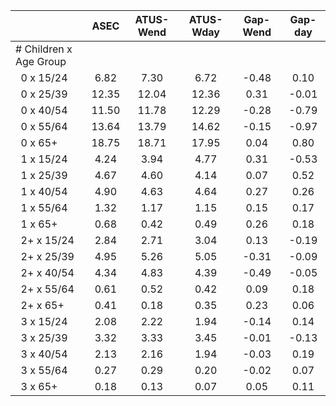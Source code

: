 
|                      |         ASEC |    ATUS-Wend |    ATUS-Wday |     Gap-Wend |      Gap-day |
| -------------------- | :----------: | :----------: | :----------: | :----------: | :----------: |
| # Children x Age Group |              |              |              |              |              |
| &nbsp;&nbsp;0 x 15/24 |         6.82 |         7.30 |         6.72 |        -0.48 |         0.10 |
| &nbsp;&nbsp;0 x 25/39 |        12.35 |        12.04 |        12.36 |         0.31 |        -0.01 |
| &nbsp;&nbsp;0 x 40/54 |        11.50 |        11.78 |        12.29 |        -0.28 |        -0.79 |
| &nbsp;&nbsp;0 x 55/64 |        13.64 |        13.79 |        14.62 |        -0.15 |        -0.97 |
| &nbsp;&nbsp;0 x 65+  |        18.75 |        18.71 |        17.95 |         0.04 |         0.80 |
| &nbsp;&nbsp;1 x 15/24 |         4.24 |         3.94 |         4.77 |         0.31 |        -0.53 |
| &nbsp;&nbsp;1 x 25/39 |         4.67 |         4.60 |         4.14 |         0.07 |         0.52 |
| &nbsp;&nbsp;1 x 40/54 |         4.90 |         4.63 |         4.64 |         0.27 |         0.26 |
| &nbsp;&nbsp;1 x 55/64 |         1.32 |         1.17 |         1.15 |         0.15 |         0.17 |
| &nbsp;&nbsp;1 x 65+  |         0.68 |         0.42 |         0.49 |         0.26 |         0.18 |
| &nbsp;&nbsp;2+ x 15/24 |         2.84 |         2.71 |         3.04 |         0.13 |        -0.19 |
| &nbsp;&nbsp;2+ x 25/39 |         4.95 |         5.26 |         5.05 |        -0.31 |        -0.09 |
| &nbsp;&nbsp;2+ x 40/54 |         4.34 |         4.83 |         4.39 |        -0.49 |        -0.05 |
| &nbsp;&nbsp;2+ x 55/64 |         0.61 |         0.52 |         0.42 |         0.09 |         0.18 |
| &nbsp;&nbsp;2+ x 65+ |         0.41 |         0.18 |         0.35 |         0.23 |         0.06 |
| &nbsp;&nbsp;3 x 15/24 |         2.08 |         2.22 |         1.94 |        -0.14 |         0.14 |
| &nbsp;&nbsp;3 x 25/39 |         3.32 |         3.33 |         3.45 |        -0.01 |        -0.13 |
| &nbsp;&nbsp;3 x 40/54 |         2.13 |         2.16 |         1.94 |        -0.03 |         0.19 |
| &nbsp;&nbsp;3 x 55/64 |         0.27 |         0.29 |         0.20 |        -0.02 |         0.07 |
| &nbsp;&nbsp;3 x 65+  |         0.18 |         0.13 |         0.07 |         0.05 |         0.11 |

